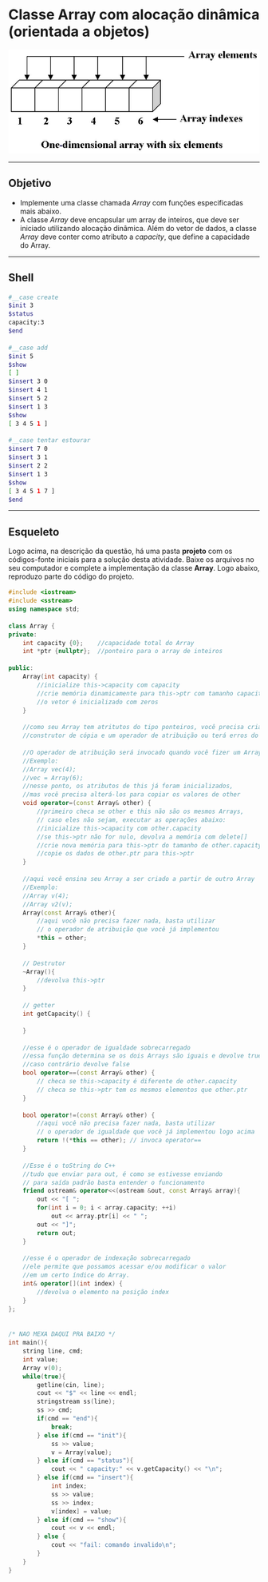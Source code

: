 # Classe Array com alocação dinâmica (orientada a objetos)

![](figura.jpeg)

---

## Objetivo

- Implemente uma classe chamada *Array* com funções especificadas mais abaixo. 
- A classe *Array* deve encapsular um array de inteiros, que deve ser iniciado utilizando alocação dinâmica. Além do vetor de dados, a classe *Array* deve conter como atributo a *capacity*, que define a capacidade do Array.

---

## Shell
```bash
#__case create
$init 3
$status
capacity:3
$end

#__case add
$init 5
$show
[ ]
$insert 3 0
$insert 4 1
$insert 5 2
$insert 1 3
$show
[ 3 4 5 1 ]

#__case tentar estourar
$insert 7 0
$insert 3 1
$insert 2 2
$insert 1 3
$show
[ 3 4 5 1 7 ]
$end
```

---

## Esqueleto

Logo acima, na descrição da questão, há uma pasta **projeto** com os 
códigos-fonte iniciais para a solução desta atividade. Baixe os arquivos
no seu computador e complete a implementação da classe **Array**. Logo
abaixo, reproduzo parte do código do projeto.

<!--FILTER main.cpp cpp-->
```cpp
#include <iostream>
#include <sstream>
using namespace std;

class Array {
private:
    int capacity {0};    //capacidade total do Array
    int *ptr {nullptr};  //ponteiro para o array de inteiros

public:
    Array(int capacity) {
        //inicialize this->capacity com capacity
        //crie memória dinamicamente para this->ptr com tamanho capacity
        //o vetor é inicializado com zeros
    }

    //como seu Array tem atritutos do tipo ponteiros, você precisa criar um
    //construtor de cópia e um operador de atribuição ou terá erros do tipo double-free

    //O operador de atribuição será invocado quando você fizer um Array receber outro
    //Exemplo:
    //Array vec(4);
    //vec = Array(6);
    //nesse ponto, os atributos de this já foram inicializados, 
    //mas você precisa alterá-los para copiar os valores de other
    void operator=(const Array& other) {
        //primeiro checa se other e this não são os mesmos Arrays, 
        // caso eles não sejam, executar as operações abaixo:
        //inicialize this->capacity com other.capacity
        //se this->ptr não for nulo, devolva a memória com delete[]
        //crie nova memória para this->ptr do tamanho de other.capacity
        //copie os dados de other.ptr para this->ptr
    }

    //aqui você ensina seu Array a ser criado a partir de outro Array
    //Exemplo: 
    //Array v(4);
    //Array v2(v);
    Array(const Array& other){
        //aqui você não precisa fazer nada, basta utilizar 
        // o operador de atribuição que você já implementou
        *this = other;
    }

    // Destrutor
    ~Array(){
        //devolva this->ptr
    }

    // getter
    int getCapacity() {
        
    }

    //esse é o operador de igualdade sobrecarregado
    //essa função determina se os dois Arrays são iguais e devolve true,
    //caso contrário devolve false
    bool operator==(const Array& other) {
        // checa se this->capacity é diferente de other.capacity
        // checa se this->ptr tem os mesmos elementos que other.ptr
    }

    bool operator!=(const Array& other) {
        //aqui você não precisa fazer nada, basta utilizar 
        // o operador de igualdade que você já implementou logo acima
        return !(*this == other); // invoca operator==
    }

    //Esse é o toString do C++
    //tudo que enviar para out, é como se estivesse enviando 
    // para saída padrão basta entender o funcionamento
    friend ostream& operator<<(ostream &out, const Array& array){
        out << "[ ";
        for(int i = 0; i < array.capacity; ++i)
            out << array.ptr[i] << " ";
        out << "]";
        return out;
    }

    //esse é o operador de indexação sobrecarregado
    //ele permite que possamos acessar e/ou modificar o valor 
    //em um certo índice do Array.
    int& operator[](int index) {
        //devolva o elemento na posição index
    }
};


/* NAO MEXA DAQUI PRA BAIXO */
int main(){
    string line, cmd;
    int value;
    Array v(0);
    while(true){
        getline(cin, line);
        cout << "$" << line << endl;
        stringstream ss(line);
        ss >> cmd;
        if(cmd == "end"){
            break;
        } else if(cmd == "init"){
            ss >> value;
            v = Array(value);
        } else if(cmd == "status"){
            cout << " capacity:" << v.getCapacity() << "\n";
        } else if(cmd == "insert"){
            int index;
            ss >> value;
            ss >> index;
            v[index] = value;
        } else if(cmd == "show"){
            cout << v << endl;
        } else {
            cout << "fail: comando invalido\n";
        }
    }
}
```
<!--FILTER_END-->



